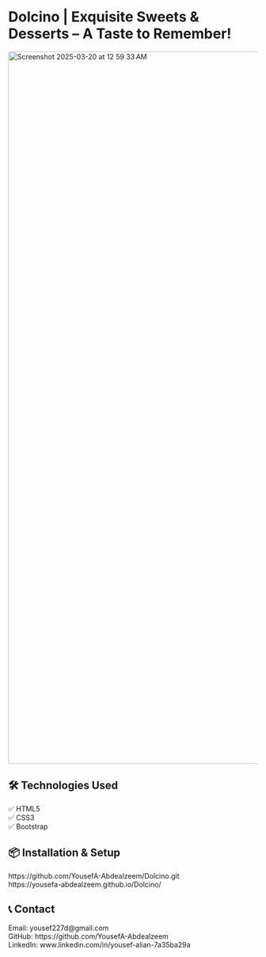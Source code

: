 # Dolcino | Exquisite Sweets & Desserts – A Taste to Remember!
<img width="1440" alt="Screenshot 2025-03-20 at 12 59 33 AM" src="https://github.com/user-attachments/assets/81f2705d-7244-40fb-a4cc-b490f9bea26c" />
<h2>🛠️ Technologies Used</h2>
✅ HTML5<br>
✅ CSS3<br>
✅ Bootstrap<br>
<h2>📦 Installation & Setup</h2>
https://github.com/YousefA-Abdealzeem/Dolcino.git<br>
https://yousefa-abdealzeem.github.io/Dolcino/<br>
<h2>📞 Contact</h2>
Email: yousef227d@gmail.com<br>
GitHub: https://github.com/YousefA-Abdealzeem<br>
LinkedIn: www.linkedin.com/in/yousef-alian-7a35ba29a<br>
